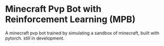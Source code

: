 # Minecraft Pvp Bot with Reinforcement Learning (MPB)
A minecraft pvp bot trained by simulating a sandbox of minecraft, built with pytorch. still in development.
